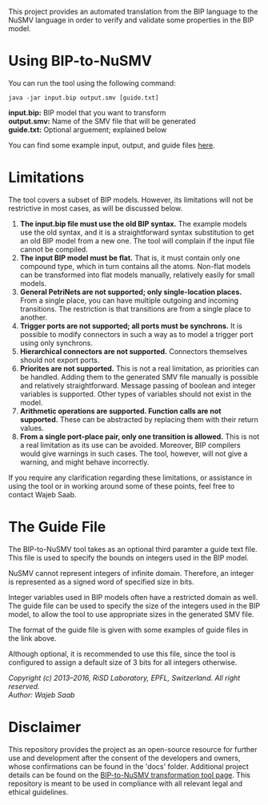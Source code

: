 This project provides an automated translation from the BIP language
to the NuSMV language in order to verify and validate some properties
in the BIP model.


# Using BIP-to-NuSMV

You can run the tool using the following command:

    java -jar input.bip output.smv [guide.txt]

**input.bip:** BIP model that you want to transform<br/>
**output.smv:** Name of the SMV file that will be generated<br/>
**guide.txt:** Optional arguement; explained below

You can find some example input, output, and guide files
[here](https://www.dropbox.com/sh/hslyx6zrbyk3d66/AACJKsGfGSUXFK_8hW0mFUuza?dl=0).

# Limitations

The tool covers a subset of BIP models. However, its limitations will
not be restrictive in most cases, as will be discussed below.

1. **The input.bip file must use the old BIP syntax.** The example
   models use the old syntax, and it is a straightforward syntax
   substitution to get an old BIP model from a new one. The tool will
   complain if the input file cannot be compiled.
2. **The input BIP model must be flat.** That is, it must contain only
   one compound type, which in turn contains all the atoms. Non-flat
   models can be transformed into flat models manually, relatively
   easily for small models.
3. **General PetriNets are not supported; only single-location
   places.** From a single place, you can have multiple outgoing and
   incoming transitions. The restriction is that transitions are from
   a single place to another.
4. **Trigger ports are not supported; all ports must be synchrons.**
   It is possible to modify connectors in such a way as to model a
   trigger port using only synchrons.
5. **Hierarchical connectors are not supported.** Connectors
   themselves should not export ports.
6. **Priorites are not supported.** This is not a real limitation, as
priorities can be handled. Adding them to the generated SMV file
manually is possible and relatively straightforward.  Message passing
of boolean and integer variables is supported. Other types of
variables should not exist in the model.
7. **Arithmetic operations are supported. Function calls are not
   supported.** These can be abstracted by replacing them with their
   return values.
8. **From a single port-place pair, only one transition is allowed.**
   This is not a real limitation as its use can be avoided. Moreover,
   BIP compilers would give warnings in such cases. The tool, however,
   will not give a warning, and might behave incorrectly.

If you require any clarification regarding these limitations, or
assistance in using the tool or in working around some of these
points, feel free to contact Wajeb Saab.

# The Guide File

The BIP-to-NuSMV tool takes as an optional third paramter a guide text
file.  This file is used to specify the bounds on integers used in the
BIP model.

NuSMV cannot represent integers of infinite domain. Therefore, an
integer is represented as a signed word of specified size in bits.

Integer variables used in BIP models often have a restricted domain as
well. The guide file can be used to specify the size of the integers
used in the BIP model, to allow the tool to use appropriate sizes in
the generated SMV file.

The format of the guide file is given with some examples of guide
files in the link above.

Although optional, it is recommended to use this file, since the tool
is configured to assign a default size of 3 bits for all integers
otherwise.

*Copyright (c) 2013–2016, RiSD Laboratory, EPFL, Switzerland. All
right reserved.*<br/>
*Author: Wajeb Saab*

# Disclaimer
This repository provides the project as an open-source resource for further use and development after the consent of the developers and owners, whose confirmations can be found in the 'docs' folder. Additional project details can be found on the [BIP-to-NuSMV transformation tool page](https://archiveweb.epfl.ch/risd.epfl.ch/bip2nusmv.html). This repository is meant to be used in compliance with all relevant legal and ethical guidelines.
